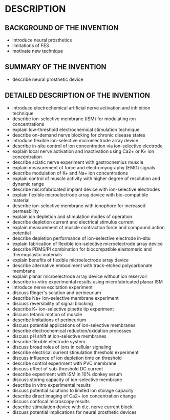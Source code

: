 # DESCRIPTION

## BACKGROUND OF THE INVENTION

- introduce neural prosthetics
- limitations of FES
- motivate new technique

## SUMMARY OF THE INVENTION

- describe neural prosthetic device

## DETAILED DESCRIPTION OF THE INVENTION

- introduce electrochemical artificial nerve activation and inhibition technique
- describe ion-selective membrane (ISM) for modulating ion concentrations
- explain low-threshold electrochemical stimulation technique
- describe on-demand nerve blocking for chronic disease states
- introduce flexible ion-selective microelectrode array device
- describe in-situ control of ion concentration via ion-selective electrode
- explain local nerve activation and inactivation using Ca2+ or K+ ion concentration
- describe sciatic nerve experiment with gastrocnemius muscle
- explain measurement of force and electromyography (EMG) signals
- describe modulation of K+ and Na+ ion concentrations
- explain control of muscle activity with higher degree of resolution and dynamic range
- describe microfabricated implant device with ion-selective electrodes
- explain flexible microelectrode array device with bio-compatible material
- describe ion-selective membrane with ionophore for increased permeability
- explain ion depletion and stimulation modes of operation
- describe depletion current and electrical stimulus current
- explain measurement of muscle contraction force and compound action potential
- describe depletion performance of ion-selective electrode in-situ
- explain fabrication of flexible ion-selective microelectrode array device
- describe PDMS/PI combination for biocompatible elastomeric and thermoplastic materials
- explain benefits of flexible microelectrode array device
- describe alternative embodiment with track-etched polycarbonate membrane
- explain planar microelectrode array device without ion reservoir
- describe in-vitro experimental results using microfabricated planar ISM
- introduce nerve excitation experiment
- discuss Ringer's solution and perineurium
- describe Na+ ion-selective membrane experiment
- discuss reversibility of signal blocking
- describe K+ ion-selective pipette tip experiment
- discuss tetanic motion of muscle
- describe limitations of perineurium
- discuss potential applications of ion-selective membranes
- describe electrochemical reduction/oxidation processes
- discuss pH shift at ion-selective membranes
- describe flexible electrode system
- discuss broad roles of ions in cellular signaling
- describe electrical current stimulation threshold experiment
- discuss influence of ion depletion time on threshold
- describe control experiment with PVC membrane
- discuss effect of sub-threshold DC current
- describe experiment with ISM in 10% donkey serum
- discuss storing capacity of ion-selective membrane
- describe in vitro experimental results
- discuss potential solutions to limited ion storage capacity
- describe direct imaging of Ca2+ ion concentration change
- discuss confocal microscopy results
- describe stimulation device with d.c. nerve current block
- discuss potential implications for neural prosthetic devices

